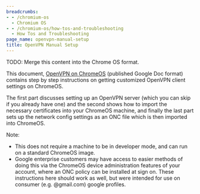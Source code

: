 ```yaml
---
breadcrumbs:
- - /chromium-os
  - Chromium OS
- - /chromium-os/how-tos-and-troubleshooting
  - How Tos and Troubleshooting
page_name: openvpn-manual-setup
title: OpenVPN Manual Setup
---
```


TODO: Merge this content into the Chrome OS format.

This document, [OpenVPN on
ChromeOS](https://docs.google.com/document/d/18TU22gueH5OKYHZVJ5nXuqHnk2GN6nDvfu2Hbrb4YLE/pub)
(published Google Doc format) contains step by step instructions on getting
customized OpenVPN client settings on ChromeOS.

The first part discusses setting up an OpenVPN server (which you can skip if you
already have one) and the second shows how to import the necessary certificates
into your ChromeOS machine, and finally the last part sets up the network config
settings as an ONC file which is then imported into ChromeOS.

Note:

*   This does not require a machine to be in developer mode, and can run
            on a standard ChromeOS image.
*   Google enterprise customers may have access to easier methods of
            doing this via the ChromeOS device administration features of your
            account, where an ONC policy can be installed at sign on. These
            instructions here should work as well, but were intended for use on
            consumer (e.g. @gmail.com) google profiles.
